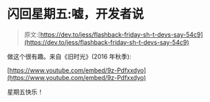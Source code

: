 # 闪回星期五:嘘，开发者说

> 原文:[https://dev.to/jess/flashback-friday-sh-t-devs-say-54c9](https://dev.to/jess/flashback-friday-sh-t-devs-say-54c9)

做这个很有趣。来自《旧时光》(2016 年秋季):

[https://www.youtube.com/embed/9z-Pdfxxdyo](https://www.youtube.com/embed/9z-Pdfxxdyo)

星期五快乐！